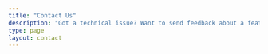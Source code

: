 ```yaml
---
title: "Contact Us"
description: "Got a technical issue? Want to send feedback about a feature? Need help with the usage? Let us know."
type: page
layout: contact
---
```

